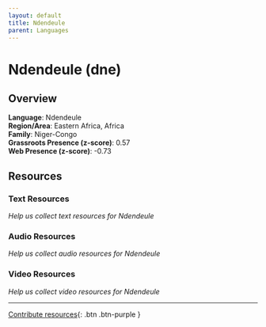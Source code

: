 ```yaml
---
layout: default
title: Ndendeule
parent: Languages
---
```


# Ndendeule (dne)

## Overview

**Language**: Ndendeule  
**Region/Area**: Eastern Africa, Africa  
**Family**: Niger-Congo  
**Grassroots Presence (z-score)**: 0.57  
**Web Presence (z-score)**: -0.73  

## Resources

### Text Resources
*Help us collect text resources for Ndendeule*

### Audio Resources
*Help us collect audio resources for Ndendeule*

### Video Resources
*Help us collect video resources for Ndendeule*

---

[Contribute resources](https://forms.office.com/e/1SfLJx3u1r){: .btn .btn-purple }
